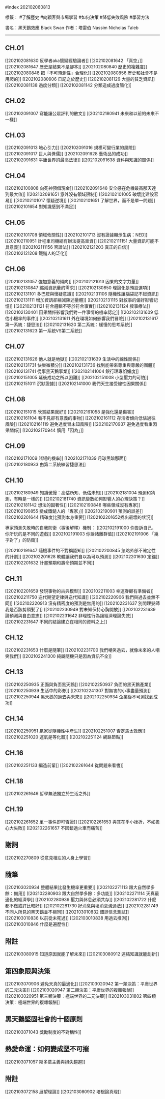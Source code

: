 #index 202102060813

標籤： #了解歷史 #向顧客與市場學習 #如何決策 #降低失敗風險 #學習方法

書名：黑天鵝效應 Black Swan
作者：塔雷伯 Nassim Nicholas Taleb

---

## CH.01
[[202102081630 反學者aka懷疑經驗論者]]
[[202102081642 「真空」]]
[[202102081647 歷史是結果不是腳本]]
[[202102080840 歷史的複雜度]]
[[202102080848 把「不可預測性」合理化]]
[[202102080856 歷史和社會不是用爬的]]
[[202102080906 日記之於歷史]]
[[202102081126 大量的貧乏資訊]]
[[202102081138 過度分類]]
[[202102081142 分類造成過度簡化]]

## CH.02
[[202102091007 寫能讓公眾評判的散文]]
[[202102180941 未來和以前的未來不一樣]]

## CH.03
[[202102091013 地心引力]]
[[202102091016 規模可變行業的風險]]
[[202102091017 巨人與侏儒]]
[[202102091628 藝術品的成功]]
[[202102091631 平庸世界的最高法律]]
[[202102091638 資料與知識的關係]]

## CH.04
[[202102100808 向死神預借現金]]
[[202102091648 安全感在危機最高那天達到最大值]]
[[202102091651 意外沒有領域限制]]
[[202102101005 破壞比建設容易]]
[[202102101017 懷疑逆境]]
[[202102101651 了解世界，而不是單一問題]]
[[202102101654 對知識感到不滿足]]

## CH.05
[[202102101708 領域攸關性]]
[[202102101713 沒有證據顯示生病：NED]]
[[202102110951 計程車司機總有辦法提高車資]]
[[202102111151 大量資訊可能不具意義]]
[[202102111156 否證法]]
[[202102121203 真正的自信]]
[[202102121208 鐵鎚人的泛化]]

## CH.06
[[202102131057 強加意義的傾向]]
[[202102121013 因果的文字力量]]
[[202102130847 縮減資訊量的需求]]
[[202102130850 理論化是預設選項]]
[[202102131101 多巴胺與懷疑意識]]
[[202102131106 隨機性讓腦袋記不起資訊]]
[[202102131111 增加資訊卻縮減陳述量體]]
[[202102131115 對敘事的偏好影響記憶]]
[[202102131121 符合邏輯不等於符合事實]]
[[202102131124 敘事療法]]
[[202102130401 因果關係影響我們對一件事情的機率認定]]
[[202102131609 低估小機率的事件]]
[[202102131611 外在環境如何影響我們冒險]]
[[202102131617 第一系統：捷思法]]
[[202102131620 第二系統：緩慢的思考系統]]
[[202102131623 第一系統VS第二系統]]

## CH.07
[[202102131626 他人就是地獄]]
[[202102131639 生活中的線性關係]]
[[202102131731 快樂微積分]]
[[202102131736 找到能帶來尊重與尊嚴的團體]]
[[202102131741 從事黑天鵝事業]]
[[202102141004 銀行理專諂媚度]]
[[202102151005 延後成功之所以困難]]
[[202102151008 小型壓力的可怕]]
[[202102151011 沉默證據]]
[[202102141000 我們天生接受線性因果關係]]

## CH.08
[[202102151015 欣賞結果就好]]
[[202102161058 是強化還是傷害]]
[[202102161104 看不見卻有意義的事物]]
[[202102161112 存活者傾向低估過往風險]]
[[202102161119 避免過度冒未知風險]]
[[202102170937 避免過度看重因果關係]]
[[202102170944 慎用「因為」]]

## CH.09
[[202102171009 賭場的機率]]
[[202102171039 月球黑暗那面]]
[[202102180933 由第二系統練習捷思法]]

## CH.10
[[202102180949 知識傲慢：高估所知、低估未知]]
[[202102181004 預測和猜測，有時是一樣的]]
[[202102181740 資訊變數如何影響人的心理決策？]]
[[202102181142 想法的固著性]]
[[202102190848 哪些領域沒有專家]]
[[202102190855 變成鐵鎚人的「專家」]]
[[202102190901 預測的誤差]]
[[202102201644 精確度比預測本身重要]]
[[202102201652找出最壞的狀況]]

專家預測失敗時的自我防衛（事後解釋）機制：
[[202102191000 你告訴自己，你所玩的是不同的遊戲]]
[[202102191003 你訴諸離群值]]
[[202102191006 「幾乎對了」的防衛]]

[[202102191647 隨機事件的不對稱認知]]
[[202102200845 忽略外部不確定性的計劃]]
[[202102201628 軟體讓我們自以為可以預測]]
[[202102201630 定錨]]
[[202102201632 計畫預期和壽命預期並不同]]

## CH.11
[[202102201659 發現事物的古典模型]]
[[202102211003 幸運眷顧有準備者]]
[[202102211750 迭代期望定律與迭代知識]]
[[202102220906 我們與過去並無不同]]
[[202102220913 沒有精密度的預測是無用的]]
[[202102231637 別問理髮師我是否該剪頭髮了]]
[[202102230949 對未知保持心胸開放]]
[[202102231639 論預測與自由意志]]
[[202102231642 非理性行為讓經濟理論失效]]
[[202102231647 不同的結論建立在相同的資料之上]]

## CH.12
[[202102231653 什麼是隨筆]]
[[202102231700 我們嘲笑過去，就像未來的人嘲笑我們]]
[[202102241300 純屬隨機只是因為資訊不全]]

## CH.13
[[202102250935 正面與負面黑天鵝]]
[[202102250937 負面的黑天鵝產業]]
[[202102250939 生活中的彩券]]
[[202102241307 對無害的小事盡量預測]]
[[202102250944 黑天鵝的過去與未來]]
[[202102250934 企業從不可測找到成功]]

## CH.14
[[202102250951 贏家從隨機性中產生]]
[[202102251007 否定馬太效應]]
[[202102251020 運氣是等化器]]
[[202102251124 網路節點]]

## CH.16
[[202102251133 編造前輩]]
[[202102261644 從問題來看書]]

## CH.18
[[202102261646 哲學無法獨立於生活之外]]

## CH.19
[[202102261652 單一事件即可否證]]
[[202102261653 與其在乎小挫折，不如擔心大失敗]]
[[202102261657 不因錯過火車而痛苦]]

## 謝詞
[[202102270809 從意見相左的人身上學習]]


## 隨筆
[[202103020934 整體結果比發生機率更重要]]
[[202102271113 跟大自然學多餘：備用]]
[[202102280903 跟大自然學多餘：多功能]]
[[202102271114 天真最適化的經濟學]]
[[202102280939 壓力與休息必須共存]]
[[202102281722 什麼都不做或許比較好]]
[[202102281730  好消息與壞消息溝通法]]
[[202102281749 不同人所見的黑天鵝並不相同]]
[[202103010832 錯誤信念測試]]
[[202103010836 以前從未死過]]
[[202103010838 用過去推測]]
[[202103010846 什麼是遍歷性]]

## 附註
[[202103080915 知道原因就能了解未來]]
[[202103080912 連結知識就能創新]]

## 第四象限與決策
[[202103070906 避免天真的最適化]]
[[202103020942 第一類決策：平庸世界的二元決策]]
[[202103020947 第二類決策：平庸世界的複雜報酬]]
[[202103020951 第三類決策：極端世界的二元決策]]
[[202103031802 第四類決策：極端世界的複雜報酬]]

## 黑天鵝堅固社會的十個原則
[[202103071043 獎勵制度的不對稱性]]

## 熱愛命運：如何變成堅不可摧
[[202103071057 斯多葛主義與損失趨避]]

## 附註
[[202103072158 展望理論]]
[[202103080902 培根論真理]]